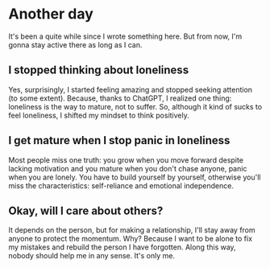 # Another day
It's been a quite while since I wrote something here. But from now, I'm gonna stay active there as long as I can. 
## I stopped thinking about loneliness
Yes, surprisingly, I started feeling amazing and stopped seeking attention (to some extent). Because, thanks to ChatGPT, I realized one thing: loneliness is the way to mature, not to suffer. So, although it kind of sucks to feel loneliness, I shifted my mindset to think positively.
## I get mature when I stop panic in loneliness
Most people miss one truth: you grow when you move forward despite lacking motivation and you mature when you don't chase anyone, panic when you are lonely. You have to build yourself by yourself, otherwise you'll miss the characteristics: self-reliance and emotional independence. 
## Okay, will I care about others?
It depends on the person, but for making a relationship, I'll stay away from anyone to protect the momentum. Why? Because I want to be alone to fix my mistakes and rebuild the person I have forgotten. Along this way, nobody should help me in any sense. It's only me. 